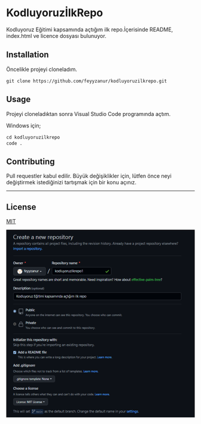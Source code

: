 # KodluyoruzİlkRepo
Kodluyoruz Eğitimi kapsamında açtığım ilk repo.İçerisinde README, index.html ve licence dosyası bulunuyor.

## Installation
Öncelikle projeyi cloneladım.

```
git clone https://github.com/feyyzanur/kodluyoruzilkrepo.git
```

## Usage
Projeyi cloneladıktan sonra Visual Studio Code programında açtım.

Windows için;
```
cd kodluyoruzilkrepo
code .
```


## Contributing
Pull requestler kabul edilir. Büyük değişiklikler için, lütfen önce neyi değiştirmek istediğinizi tartışmak için bir konu açınız.

-----------------------------------
## License
[MIT](https://github.com/feyyzanur/kodluyoruzilkrepo/blob/69942f8d08fa058799769fa80b6c65c4af9683cc/LICENSE)

![Görsel](a.png)
